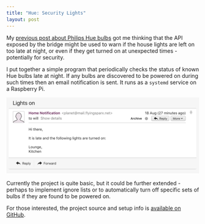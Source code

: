```yaml
---
title: "Hue: Security Lights"
layout: post
---
```


My [previous post about Philips Hue bulbs](/2017/06/26/cenode-iot) got me thinking that the API exposed by the bridge might be used to warn if the house lights are left on too late at night, or even if they get turned on at unexpected times - potentially for security.

I put together a simple program that periodically checks the status of known Hue bulbs late at night. If any bulbs are discovered to be powered on during such times then an email notification is sent. It runs as a `systemd` service on a Raspberry Pi.

<img class="small-image" src="/media/blog/security-lights.png">

Currently the project is quite basic, but it could be further extended - perhaps to implement ignore lists or to automatically turn off specific sets of bulbs if they are found to be powered on.

For those interested, the project source and setup info is [available on GitHub](https://github.com/flyingsparx/lights-checker).
